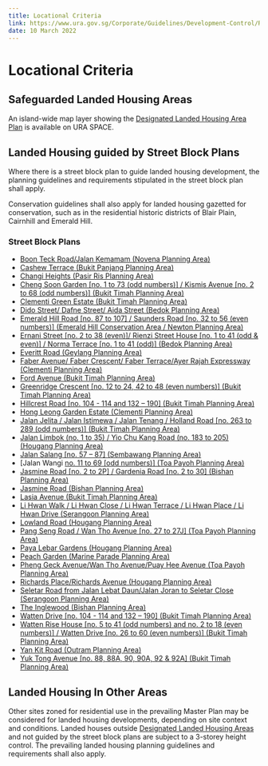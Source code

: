 ```yaml
---
title: Locational Criteria
link: https://www.ura.gov.sg/Corporate/Guidelines/Development-Control/Residential/Semi-Detached-Houses/Locational-Criteria
date: 10 March 2022
---
```


# Locational Criteria

## Safeguarded Landed Housing Areas

An island-wide map layer showing the [Designated Landed Housing Area Plan](https://www.ura.gov.sg/maps/index.html?service=CTRLPLAN) is available on URA SPACE.

## Landed Housing guided by Street Block Plans

Where there is a street block plan to guide landed housing development, the planning guidelines and requirements stipulated in the street block plan shall apply.

Conservation guidelines shall also apply for landed housing gazetted for conservation, such as in the residential historic districts of Blair Plain, Cairnhill and Emerald Hill.

### Street Block Plans

- [Boon Teck Road/Jalan Kemamam (Novena Planning Area)](https://www.ura.gov.sg/-/media/Corporate/Guidelines/Development-control/Street-Block-Plans/Boon-Teck-Road_Jalan-Kemamam.pdf)
- [Cashew Terrace (Bukit Panjang Planning Area)](https://www.ura.gov.sg/-/media/Corporate/Guidelines/Development-control/Street-Block-Plans/Cashew-Terrace.pdf)
- [Changi Heights (Pasir Ris Planning Area)](https://www.ura.gov.sg/-/media/Corporate/Guidelines/Development-control/Street-Block-Plans/Changi-Heights.pdf)
- [Cheng Soon Garden [no. 1 to 73 (odd numbers)] / Kismis Avenue [no. 2 to 68 (odd numbers)] (Bukit Timah Planning Area)](https://www.ura.gov.sg/-/media/Corporate/Guidelines/Development-control/Street-Block-Plans/Cheng-Soon-Garden-Kismis-Avenue.pdf)
- [Clementi Green Estate (Bukit Timah Planning Area)](https://www.ura.gov.sg/-/media/Corporate/Guidelines/Development-control/Street-Block-Plans/Clementi-Green-Estate.pdf)
- [Dido Street/ Dafne Street/ Aida Street (Bedok Planning Area)](https://www.ura.gov.sg/-/media/Corporate/Guidelines/Development-control/Street-Block-Plans/Dido-Street-Dafne-Street-Aida-Street.pdf)
- [Emerald Hill Road [no. 87 to 107] / Saunders Road [no. 32 to 56 (even numbers)] (Emerald Hill Conservation Area / Newton Planning Area)](https://www.ura.gov.sg/-/media/Corporate/Guidelines/Development-control/Street-Block-Plans/Emerald-Hill-Road-Saunders-Road.pdf)
- [Ernani Street [no. 2 to 38 (even)]/ Rienzi Street House [no. 1 to 41 (odd & even)] / Norma Terrace [no. 1 to 41 (odd)] (Bedok Planning Area)](https://www.ura.gov.sg/-/media/Corporate/Guidelines/Development-control/Street-Block-Plans/Ernani-Street-Rienzi-Street.pdf)
- [Everitt Road (Geylang Planning Area)](https://www.ura.gov.sg/-/media/Corporate/Guidelines/Development-control/Street-Block-Plans/Everitt-Road.pdf)
- [Faber Avenue/ Faber Crescent/ Faber Terrace/Ayer Rajah Expressway (Clementi Planning Area)](https://www.ura.gov.sg/-/media/Corporate/Guidelines/Development-control/Street-Block-Plans/Faber-Avenue_Faber-Crescent_Faber-Terrace_Ayer-Rajah-Expressway.pdf)
- [Ford Avenue (Bukit Timah Planning Area)](https://www.ura.gov.sg/-/media/Corporate/Guidelines/Development-control/Street-Block-Plans/Ford-Avenue.pdf)
- [Greenridge Crescent [no. 12 to 24, 42 to 48 (even numbers)] (Bukit Timah Planning Area)](https://www.ura.gov.sg/Corporate/Data/circulars/2019/Jul/dc19-13)
- [Hillcrest Road [no. 104 - 114 and 132 – 190] (Bukit Timah Planning Area)](https://www.ura.gov.sg/-/media/Corporate/Guidelines/Development-control/Street-Block-Plans/Hillcrest-Road.pdf)
- [Hong Leong Garden Estate (Clementi Planning Area)](https://www.ura.gov.sg/-/media/Corporate/Guidelines/Development-control/Street-Block-Plans/Hong-Leong-Garden-Estate.pdf)
- [Jalan Jelita / Jalan Istimewa / Jalan Tenang / Holland Road [no. 263 to 289 (odd numbers)] (Bukit Timah Planning Area)](https://www.ura.gov.sg/-/media/Corporate/Guidelines/Development-control/Street-Block-Plans/Jalan-Jelita-Jalan-Istimewa-Jalan-Tenang-Holland-Road.pdf)
- [Jalan Limbok (no. 1 to 35) / Yio Chu Kang Road (no. 183 to 205)(Hougang Planning Area)](https://www.ura.gov.sg/-/media/Corporate/Guidelines/Development-control/Street-Block-Plans/Jalan-Limbok-Yio-Chu-Kang-Road.pdf)
- [Jalan Salang [no. 57 – 87] (Sembawang Planning Area)](https://www.ura.gov.sg/-/media/Corporate/Guidelines/Development-control/Street-Block-Plans/Jalan-Salang.pdf)
- [Jalan Wangi [no. 11 to 69 [odd numbers)] (Toa Payoh Planning Area)](https://www.ura.gov.sg/-/media/Corporate/Guidelines/Development-control/Street-Block-Plans/Jalan-Wangi.pdf)
- [Jasmine Road [no. 2 to 2P] / Gardenia Road [no. 2 to 30] (Bishan Planning Area)](https://www.ura.gov.sg/-/media/Corporate/Guidelines/Development-control/Street-Block-Plans/Jasmine-Road-Gardenia-Road.pdf)
- [Jasmine Road (Bishan Planning Area)](https://www.ura.gov.sg/-/media/Corporate/Guidelines/Development-control/Street-Block-Plans/Jasmine-Road.pdf)
- [Lasia Avenue (Bukit Timah Planning Area)](https://www.ura.gov.sg/-/media/Corporate/Guidelines/Development-control/Street-Block-Plans/Lasia-Avenue.pdf)
- [Li Hwan Walk / Li Hwan Close / Li Hwan Terrace / Li Hwan Place / Li Hwan Drive (Serangoon Planning Area)](https://www.ura.gov.sg/-/media/Corporate/Guidelines/Development-control/Street-Block-Plans/Along-Li-Hwan-Walk-Li-Hwan-Close-Li-Hwan-Terrace-Li-Hwan-Place--Li-Hwan-Drive.pdf)
- [Lowland Road (Hougang Planning Area)](https://www.ura.gov.sg/-/media/Corporate/Guidelines/Development-control/Street-Block-Plans/Lowland-Road.pdf)
- [Pang Seng Road / Wan Tho Avenue [no. 27 to 27J] (Toa Payoh Planning Area)](https://www.ura.gov.sg/-/media/Corporate/Guidelines/Development-control/Street-Block-Plans/Pang-Seng-Road-Wan-Tho-Avenue.pdf)
- [Paya Lebar Gardens (Hougang Planning Area)](https://www.ura.gov.sg/-/media/Corporate/Guidelines/Development-control/Street-Block-Plans/Paya-Lebar-Gardens.pdf)
- [Peach Garden (Marine Parade Planning Area)](https://www.ura.gov.sg/-/media/Corporate/Guidelines/Development-control/Street-Block-Plans/Peach-Garden.pdf)
- [Pheng Geck Avenue/Wan Tho Avenue/Puay Hee Avenue (Toa Payoh Planning Area)](https://www.ura.gov.sg/-/media/Corporate/Guidelines/Development-control/Street-Block-Plans/Pheng-Geck-Avenue_Wan-Tho-Avenue_Puay-Hee-Avenue.pdf)
- [Richards Place/Richards Avenue (Hougang Planning Area)](https://www.ura.gov.sg/-/media/Corporate/Guidelines/Development-control/Street-Block-Plans/Richards-Place_Richards-Avenue.pdf)
- [Seletar Road from Jalan Lebat Daun/Jalan Joran to Seletar Close (Serangoon Planning Area)](https://www.ura.gov.sg/-/media/Corporate/Guidelines/Development-control/Street-Block-Plans/Along-Seletar-Road-from-Jalan-Lebat-Daun_Jalan-Joran-to-Seletar-Close.pdf)
- [The Inglewood (Bishan Planning Area)](https://www.ura.gov.sg/Corporate/Data/circulars/2018/Nov/dc18-10)
- [Watten Drive [no. 104 - 114 and 132 – 190] (Bukit Timah Planning Area)](https://www.ura.gov.sg/-/media/Corporate/Guidelines/Development-control/Street-Block-Plans/Watten-Drive.pdf)
- [Watten Rise House [no. 5 to 41 (odd numbers) and no. 2 to 18 (even numbers)] / Watten Drive [no. 26 to 60 (even numbers)] (Bukit Timah Planning Area)](https://www.ura.gov.sg/-/media/Corporate/Guidelines/Development-control/Street-Block-Plans/Watten-Rise.pdf)
- [Yan Kit Road (Outram Planning Area)](https://www.ura.gov.sg/-/media/Corporate/Guidelines/Development-control/Street-Block-Plans/Yan-Kit-Road.pdf)
- [Yuk Tong Avenue [no. 88, 88A, 90, 90A, 92 & 92A] (Bukit Timah Planning Area)](https://www.ura.gov.sg/-/media/Corporate/Guidelines/Development-control/Street-Block-Plans/Yuk-Tong-Avenue.pdf)

## Landed Housing In Other Areas

Other sites zoned for residential use in the prevailing Master Plan may be considered for landed housing developments, depending on site context and conditions. Landed houses outside [Designated Landed Housing Areas](https://www.ura.gov.sg/maps/index.html?service=CTRLPLAN) and not guided by the street block plans are subject to a 3-storey height control. The prevailing landed housing planning guidelines and requirements shall also apply.
